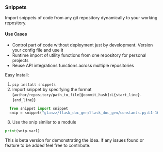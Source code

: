 ### Snippets

Import snippets of code from any git repository dynamically to your working repository.

#### Use Cases
- Control part of code without deployment just by development. Version your config file and use it
- Runtime import of utility functions from one repository for personal projects
- Reuse API integrations functions across multiple repositories


Easy Install:

1. `pip install snippets`
2. Import snippet by specifying the format (`author/repository/path_to_file[@commit_hash]:L{start_line}-{end_line}`)
```python
  from snippet import snippet
  snip = snippet("glanzz/flask_doc_gen/flask_doc_gen/constants.py:L1-10")
```

3. Use the snip similar to a module
```python
print(snip.var1)
```


This is beta version for demonstrating the idea. If any issues found or feature to be added feel free to contribute.

